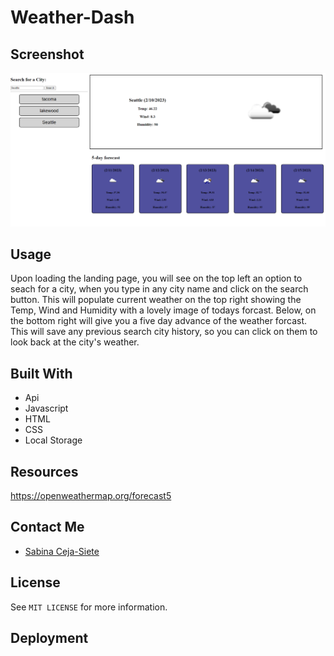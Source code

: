 # Weather-Dash

## Screenshot
![image](./assets/images/weather.png)

## Usage
Upon loading the landing page, you will see on the top left an option to seach for a city, when you type in any city name and click on the search button. This will populate current weather on the top right showing the Temp, Wind and Humidity with a lovely image of todays forcast. Below, on the bottom right will give you a five day advance of the weather forcast. This will save any previous search city history, so you can click on them to look back at the city's weather. 
## Built With
 * Api
 * Javascript
 * HTML
 * CSS
 * Local Storage
## Resources 
https://openweathermap.org/forecast5

## Contact Me
* [Sabina Ceja-Siete](https://github.com/unisabi)
## License
See `MIT LICENSE` for more information.
## Deployment

